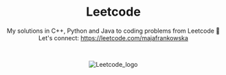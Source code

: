 
<div align = "center">
  
# Leetcode
My solutions in C++, Python and Java to coding problems from Leetcode 🌱 
Let's connect: https://leetcode.com/majafrankowska

<br>

![Leetcode_logo](https://github.com/majafrankowska/Leetcode/assets/86436235/90a3cff7-816e-4f5f-ba5a-9c4e696d47f8)

</div>
